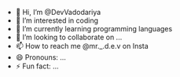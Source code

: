 - 👋 Hi, I’m @DevVadodariya
- 👀 I’m interested in coding
- 🌱 I’m currently learning programming languages
- 💞️ I’m looking to collaborate on ...
- 📫 How to reach me @mr._.d.e.v on Insta
- 😄 Pronouns: ...
- ⚡ Fun fact: ...

<!---
DevVadodariya/DevVadodariya is a ✨ special ✨ repository because its `README.md` (this file) appears on your GitHub profile.
You can click the Preview link to take a look at your changes.
--->
